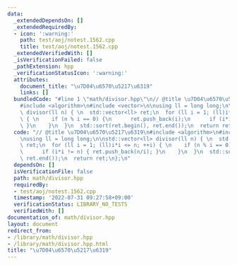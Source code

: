 ```yaml
---
data:
  _extendedDependsOn: []
  _extendedRequiredBy:
  - icon: ':warning:'
    path: test/aoj/notest.1562.cpp
    title: test/aoj/notest.1562.cpp
  _extendedVerifiedWith: []
  _isVerificationFailed: false
  _pathExtension: hpp
  _verificationStatusIcon: ':warning:'
  attributes:
    document_title: "\u7D04\u6570\u5217\u6319"
    links: []
  bundledCode: "#line 1 \"math/divisor.hpp\"\n// @title \u7D04\u6570\u5217\u6319\n\
    #include <algorithm>\n#include <vector>\n\nusing ll = long long;\n\nstd::vector<ll>\
    \ divisor(ll n) { \n  std::vector<ll> ret;\n  for (ll i = 1; (ll)i*i <= n; ++i)\
    \ { \n    if (n % i == 0) {\n      ret.push_back(i);\n      if (i*i != n) { ret.push_back(n/i);\
    \ }\n    }\n  }\n  std::sort(ret.begin(), ret.end());\n  return ret;\n};\n"
  code: "// @title \u7D04\u6570\u5217\u6319\n#include <algorithm>\n#include <vector>\n\
    \nusing ll = long long;\n\nstd::vector<ll> divisor(ll n) { \n  std::vector<ll>\
    \ ret;\n  for (ll i = 1; (ll)i*i <= n; ++i) { \n    if (n % i == 0) {\n      ret.push_back(i);\n\
    \      if (i*i != n) { ret.push_back(n/i); }\n    }\n  }\n  std::sort(ret.begin(),\
    \ ret.end());\n  return ret;\n};\n"
  dependsOn: []
  isVerificationFile: false
  path: math/divisor.hpp
  requiredBy:
  - test/aoj/notest.1562.cpp
  timestamp: '2022-07-31 09:27:58+09:00'
  verificationStatus: LIBRARY_NO_TESTS
  verifiedWith: []
documentation_of: math/divisor.hpp
layout: document
redirect_from:
- /library/math/divisor.hpp
- /library/math/divisor.hpp.html
title: "\u7D04\u6570\u5217\u6319"
---
```

